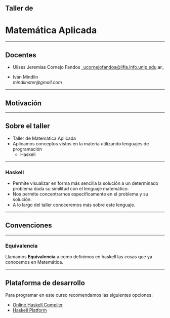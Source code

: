 ## Taller de
# Matemática Aplicada

----

## Docentes

-   Ulises Jeremias Cornejo Fandos
    _ucornejofandos@lifia.info.unlp.edu.ar_

-   Iván Mindlin
    <br />
    _mindlinster@gmail.com_

----

## Motivación

----

## Sobre el taller

- Taller de Matemática Aplicada
- Aplicamos conceptos vistos en la materia utilizando lenguajes de programación <!-- .element: class="fragment" -->
  - Haskell <!-- .element: class="fragment" -->

----

### Haskell

- Permite visualizar en forma más sencilla la solución a un determinado problema dada su similitud con el lenguaje matemático.
- Nos permite concentrarnos específicamente en el problema y su solución.
- A lo largo del taller conoceremos más sobre este lenguaje.

----

## Convenciones

----

### Equivalencia

Llamamos **Equivalencia** a como definimos en haskell las cosas que ya conocemos en Matemática.

----

## Plataforma de desarrollo

Para programar en este curso recomendamos las siguientes opciones:

- [Online Haskell Compiler](https://repl.it/languages/haskell)
- [Haskell Platform](https://www.haskell.org/platform)
